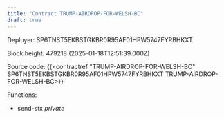```yaml
---
title: "Contract TRUMP-AIRDROP-FOR-WELSH-BC"
draft: true
---
```

Deployer: SP6TNST5EKBSTGKBR0R95AF01HPW5747FYRBHKXT


 



Block height: 479218 (2025-01-18T12:51:39.000Z)

Source code: {{<contractref "TRUMP-AIRDROP-FOR-WELSH-BC" SP6TNST5EKBSTGKBR0R95AF01HPW5747FYRBHKXT TRUMP-AIRDROP-FOR-WELSH-BC>}}

Functions:

* send-stx _private_
